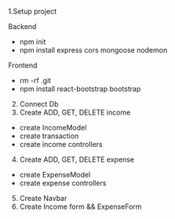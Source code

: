1.Setup project

Backend

- npm init
- npm install express cors mongoose nodemon

Frontend

- rm -rf .git
- npm install react-bootstrap bootstrap

2. Connect Db
3. Create ADD, GET, DELETE income

- create IncomeModel
- create transaction
- create income controllers

4. Create ADD, GET, DELETE expense

- create ExpenseModel
- create expense controllers

5. Create Navbar
6. Create Income form && ExpenseForm
